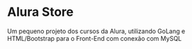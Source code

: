 # Alura Store

Um pequeno projeto dos cursos da Alura, utilizando GoLang e HTML/Bootstrap para o Front-End com conexão com MySQL
